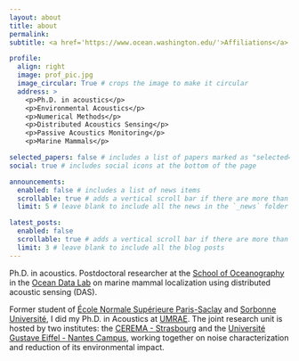 ```yaml
---
layout: about
title: about
permalink:
subtitle: <a href='https://www.ocean.washington.edu/'>Affiliations</a>. 

profile:
  align: right
  image: prof_pic.jpg
  image_circular: True # crops the image to make it circular
  address: >
    <p>Ph.D. in acoustics</p>
    <p>Environmental Acoustics</p>
    <p>Numerical Methods</p>
    <p>Distributed Acoustics Sensing</p>
    <p>Passive Acoustics Monitoring</p>
    <p>Marine Mammals</p>

selected_papers: false # includes a list of papers marked as "selected={true}"
social: true # includes social icons at the bottom of the page

announcements:
  enabled: false # includes a list of news items
  scrollable: true # adds a vertical scroll bar if there are more than 3 news items
  limit: 5 # leave blank to include all the news in the `_news` folder

latest_posts:
  enabled: false
  scrollable: true # adds a vertical scroll bar if there are more than 3 new posts items
  limit: 3 # leave blank to include all the blog posts
---
```


Ph.D. in acoustics. Postdoctoral researcher at the [School of Oceanography](https://www.ocean.washington.edu/) in the [Ocean Data Lab](https://sites.uw.edu/abadi/) on marine mammal localization using distributed acoustic sensing (DAS).

Former student of [École Normale Supérieure Paris-Saclay](https://ens-paris-saclay.fr/) and [Sorbonne Université](https://sciences.sorbonne-universite.fr/en/masters/master-mechanical-engineering/acoustics-course), I did my Ph.D. in Acoustics at [UMRAE](https://www.umrae.fr/). The joint research unit is hosted by two institutes: the [CEREMA - Strasbourg](https://www.cerema.fr/en) and the [Université Gustave Eiffel - Nantes Campus](https://www.univ-gustave-eiffel.fr/en/), working together on noise characterization and reduction of its environmental impact. 
